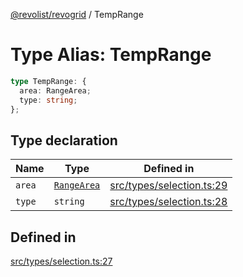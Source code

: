 [@revolist/revogrid](README.md) / TempRange

# Type Alias: TempRange

```ts
type TempRange: {
  area: RangeArea;
  type: string;
};
```

## Type declaration

| Name | Type | Defined in |
| ------ | ------ | ------ |
| `area` | [`RangeArea`](TypeAlias.RangeArea.md) | [src/types/selection.ts:29](https://github.com/revolist/revogrid/blob/479ecce95b25b0761395add7477e34a6fe066174/src/types/selection.ts#L29) |
| `type` | `string` | [src/types/selection.ts:28](https://github.com/revolist/revogrid/blob/479ecce95b25b0761395add7477e34a6fe066174/src/types/selection.ts#L28) |

## Defined in

[src/types/selection.ts:27](https://github.com/revolist/revogrid/blob/479ecce95b25b0761395add7477e34a6fe066174/src/types/selection.ts#L27)
